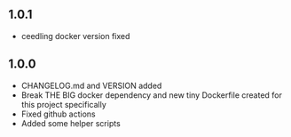 ## 1.0.1

- ceedling docker version fixed

## 1.0.0

- CHANGELOG.md and VERSION added
- Break THE BIG docker dependency and new tiny Dockerfile created for this project specifically
- Fixed github actions
- Added some helper scripts

